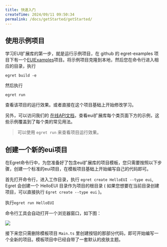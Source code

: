 ```yaml
---
title: 快速入门
createTime: 2024/09/11 09:50:34
permalink: /docs/getStarted/getStarted/
---
```

## 使用示例项目

学习EUI扩展库的第一步，就是运行示例项目，在 github 的 egret-examples 项目下有一个[EUIExamples](https://github.com/egret-labs/egret-examples/tree/rc/v2.5/EUIExample)项目。将示例项目克隆到本地，然后您在命令行进入相应的目录，执行 
```
egret build -e
``` 
然后执行
```
egret run
``` 
查看该项目的运行效果。或者直接在这个项目基础上开始修改学习。

另外，可以访问我们的 [在线API文档](http://developer.egret.com/cn/apidoc/)，查看eui扩展库每个类页面下方的示例，这些示例覆盖到了每个类的常见用法。

>可以使用 `egret run` 来查看项目运行效果。 

## 创建一个新的eui项目

在Egret命令行中，为您准备好了包含eui扩展库的项目模板，您只需要按照以下步骤，创建一个标准的eui项目，在模板项目基础上开始编写自己的代码即可。

首先打开命令行，进入工作目录，执行 `egret create HelloEUI --type eui`, Egret 会创建一个 HelloEUI 目录作为项目的根目录 ( 如果您想要在当前目录创建项目，可以直接执行 `Egret create --type eui` )。

执行`egret run HelloEUI`

命令行工具会自动打开一个浏览器窗口，如下图：

![](5600f2bad03a3.png)


接下来您只需删除模板项目 `Main.ts` 里创建按钮的那部分代码，即可开始编写一个全新的项目。模板项目中已经自带了一套默认的皮肤主题。
